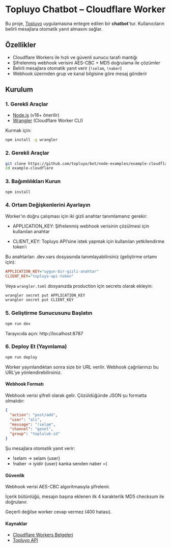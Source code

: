 # Topluyo Chatbot – Cloudflare Worker

Bu proje, [Topluyo](https://topluyo.com/) uygulamasına entegre edilen bir **chatbot**'tur. Kullanıcıların belirli mesajlara otomatik yanıt almasını sağlar.

## Özellikler

- Cloudflare Workers ile hızlı ve güvenli sunucu tarafı mantığı
- Şifrelenmiş webhook verisini AES-CBC + MD5 doğrulama ile çözümler
- Belirli mesajlara otomatik yanıt verir (`!selam`, `!naber`)
- Webhook üzerinden grup ve kanal bilgisine göre mesaj gönderir

## Kurulum

### 1. Gerekli Araçlar

- [Node.js](https://nodejs.org/) (v18+ önerilir)
- [Wrangler](https://developers.cloudflare.com/workers/wrangler/install/) (Cloudflare Worker CLI)

Kurmak için:

```bash
npm install -g wrangler
```
### 2. Gerekli Araçlar

```bash
git clone https://github.com/topluyo/bot/node-examples/example-cloudflare.git
cd example-cloudflare
```

### 3. Bağımlılıkları Kurun
```bash
npm install
```

### 4. Ortam Değişkenlerini Ayarlayın
Worker’ın doğru çalışması için iki gizli anahtar tanımlamanız gerekir:

- APPLICATION_KEY: Şifrelenmiş webhook verisinin çözülmesi için kullanılan anahtar

- CLIENT_KEY: Topluyo API’sine istek yapmak için kullanılan yetkilendirme token’ı

Bu anahtarları .dev.vars dosyasında tanımlayabilirsiniz (geliştirme ortamı için):
```ini
APPLICATION_KEY="uygun-bir-gizli-anahtar"
CLIENT_KEY="topluyo-api-token"
```

Veya `wrangler.toml` dosyanızda production için secrets olarak ekleyin:
```bash
wrangler secret put APPLICATION_KEY
wrangler secret put CLIENT_KEY
```

### 5. Geliştirme Sunucusunu Başlatın
```bash
npm run dev
```
Tarayıcıda açın: http://localhost:8787

### 6. Deploy Et (Yayınlama)
```bash
npm run deploy
```
Worker yayınlandıktan sonra size bir URL verilir. Webhook çağrılarınızı bu URL'ye yönlendirebilirsiniz.

#### Webhook Formatı
Webhook verisi şifreli olarak gelir. Çözüldüğünde JSON şu formatta olmalıdır:
```json
{
  "action": "post/add",
  "user": "ali",
  "message": "!selam",
  "channel": "genel",
  "group": "topluluk-id"
}
```
Şu mesajlara otomatik yanıt verir:

- !selam → selam {user}
- !naber → iyidir {user} kanka senden naber =)

#### Güvenlik
Webhook verisi AES-CBC algoritmasıyla şifrelenir.

İçerik bütünlüğü, mesajın başına eklenen ilk 4 karakterlik MD5 checksum ile doğrulanır.

Geçerli değilse worker cevap vermez (400 hatası).

#### Kaynaklar
- [Cloudflare Workers Belgeleri](https://developers.cloudflare.com/workers/)
- [Topluyo API](https://topluyo.com/!api/)
